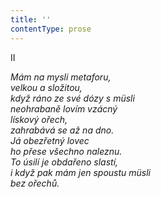 ```yaml
---
title: ''
contentType: prose
---
```


<section>

II

_Mám na mysli metaforu,  
velkou a složitou,  
když ráno ze své dózy s müsli  
neohrabaně lovím vzácný  
lískový ořech,  
zahrabává se až na dno.  
Já obezřetný lovec  
ho přese všechno naleznu.  
To úsilí je obdařeno slastí,  
i když pak mám jen spoustu müsli  
bez ořechů._

</section>

